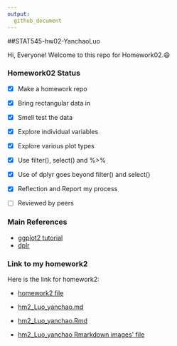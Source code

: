 ```yaml
---
output: 
  github_document
---
```

##STAT545-hw02-YanchaoLuo

Hi, Everyone! Welcome to this repo for Homework02.:smile:

### Homework02 Status
- [x] Make a homework repo
- [x] Bring rectangular data in
- [x] Smell test the data
- [x] Explore individual variables
- [x] Explore various plot types
- [x] Use filter(), select() and %>%
- [x] Use of dplyr goes beyond filter() and select()
- [x] Reflection and Report my process
- [ ] Reviewed by peers 


### Main References
* [ggplot2 tutorial](https://github.com/jennybc/ggplot2-tutorial/tree/master/ggplot2-tutorial-slides)
* [dplr](https://cran.r-project.org/web/packages/dplyr/dplyr.pdf)

### Link to my homework2
Here is the link for homework2: 

+ [homework2 file](https://github.com/yanchaoluo/STAT545-hw-Luo-Yanchao/tree/master/hw2)

+ [hm2_Luo_yanchao.md](https://github.com/yanchaoluo/STAT545-hw-Luo-Yanchao/blob/master/hw2/hm2_Luo_yanchao.md)

+ [hm2_Luo_yanchao.Rmd](https://github.com/yanchaoluo/STAT545-hw-Luo-Yanchao/blob/master/hw2/hm2_Luo_yanchao.Rmd)

+ [hm2_Luo_yanchao Rmarkdown images' file](https://github.com/yanchaoluo/STAT545-hw-Luo-Yanchao/tree/master/hw2/hm2_Luo_yanchao_files/figure-markdown_github-ascii_identifiers)